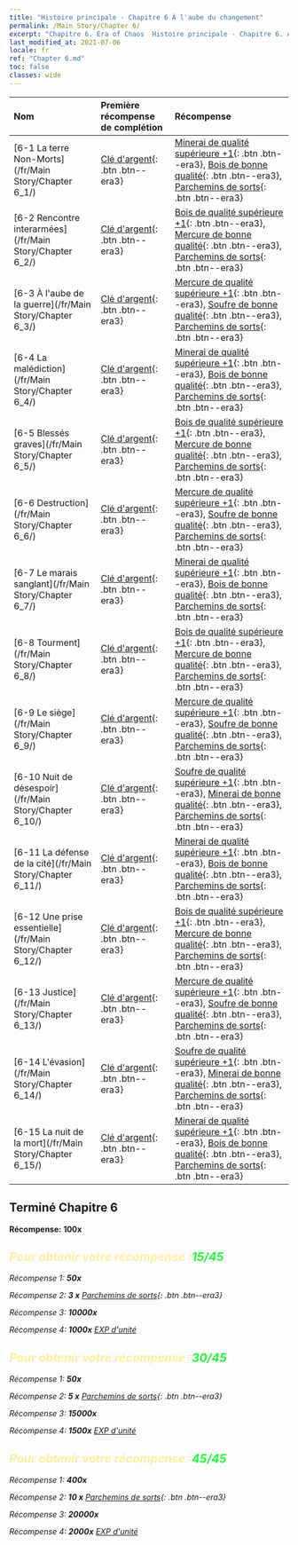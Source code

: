 ```yaml
---
title: "Histoire principale - Chapitre 6 À l'aube du changement"
permalink: /Main Story/Chapter 6/
excerpt: "Chapitre 6. Era of Chaos  Histoire principale - Chapitre 6. À l'aube du changement"
last_modified_at: 2021-07-06
locale: fr
ref: "Chapter 6.md"
toc: false
classes: wide
---
```


  | Nom |  Première récompense de complétion | Récompense |
  |:------------|:------------|:------------| 
  | [6-1 La terre Non-Morts](/fr/Main Story/Chapter 6_1/) | [Clé d'argent](/ItemsFR/con_693/){: .btn .btn--era3} | [Minerai de qualité supérieure +1](/ItemsFR/mat_19/){: .btn .btn--era3}, [Bois de bonne qualité](/ItemsFR/mat_13/){: .btn .btn--era3}, [Parchemins de sorts](/ItemsFR/con_694/){: .btn .btn--era3} |
  | [6-2 Rencontre interarmées](/fr/Main Story/Chapter 6_2/) | [Clé d'argent](/ItemsFR/con_693/){: .btn .btn--era3} | [Bois de qualité supérieure +1](/ItemsFR/mat_20/){: .btn .btn--era3}, [Mercure de bonne qualité](/ItemsFR/mat_14/){: .btn .btn--era3}, [Parchemins de sorts](/ItemsFR/con_694/){: .btn .btn--era3} |
  | [6-3 À l'aube de la guerre](/fr/Main Story/Chapter 6_3/) | [Clé d'argent](/ItemsFR/con_693/){: .btn .btn--era3} | [Mercure de qualité supérieure +1](/ItemsFR/mat_21/){: .btn .btn--era3}, [Soufre de bonne qualité](/ItemsFR/mat_15/){: .btn .btn--era3}, [Parchemins de sorts](/ItemsFR/con_694/){: .btn .btn--era3} |
  | [6-4 La malédiction](/fr/Main Story/Chapter 6_4/) | [Clé d'argent](/ItemsFR/con_693/){: .btn .btn--era3} | [Minerai de qualité supérieure +1](/ItemsFR/mat_19/){: .btn .btn--era3}, [Bois de bonne qualité](/ItemsFR/mat_13/){: .btn .btn--era3}, [Parchemins de sorts](/ItemsFR/con_694/){: .btn .btn--era3} |
  | [6-5 Blessés graves](/fr/Main Story/Chapter 6_5/) | [Clé d'argent](/ItemsFR/con_693/){: .btn .btn--era3} | [Bois de qualité supérieure +1](/ItemsFR/mat_20/){: .btn .btn--era3}, [Mercure de bonne qualité](/ItemsFR/mat_14/){: .btn .btn--era3}, [Parchemins de sorts](/ItemsFR/con_694/){: .btn .btn--era3} |
  | [6-6 Destruction](/fr/Main Story/Chapter 6_6/) | [Clé d'argent](/ItemsFR/con_693/){: .btn .btn--era3} | [Mercure de qualité supérieure +1](/ItemsFR/mat_21/){: .btn .btn--era3}, [Soufre de bonne qualité](/ItemsFR/mat_15/){: .btn .btn--era3}, [Parchemins de sorts](/ItemsFR/con_694/){: .btn .btn--era3} |
  | [6-7 Le marais sanglant](/fr/Main Story/Chapter 6_7/) | [Clé d'argent](/ItemsFR/con_693/){: .btn .btn--era3} | [Minerai de qualité supérieure +1](/ItemsFR/mat_19/){: .btn .btn--era3}, [Bois de bonne qualité](/ItemsFR/mat_13/){: .btn .btn--era3}, [Parchemins de sorts](/ItemsFR/con_694/){: .btn .btn--era3} |
  | [6-8 Tourment](/fr/Main Story/Chapter 6_8/) | [Clé d'argent](/ItemsFR/con_693/){: .btn .btn--era3} | [Bois de qualité supérieure +1](/ItemsFR/mat_20/){: .btn .btn--era3}, [Mercure de bonne qualité](/ItemsFR/mat_14/){: .btn .btn--era3}, [Parchemins de sorts](/ItemsFR/con_694/){: .btn .btn--era3} |
  | [6-9 Le siège](/fr/Main Story/Chapter 6_9/) | [Clé d'argent](/ItemsFR/con_693/){: .btn .btn--era3} | [Mercure de qualité supérieure +1](/ItemsFR/mat_21/){: .btn .btn--era3}, [Soufre de bonne qualité](/ItemsFR/mat_15/){: .btn .btn--era3}, [Parchemins de sorts](/ItemsFR/con_694/){: .btn .btn--era3} |
  | [6-10 Nuit de désespoir](/fr/Main Story/Chapter 6_10/) | [Clé d'argent](/ItemsFR/con_693/){: .btn .btn--era3} | [Soufre de qualité supérieure +1](/ItemsFR/mat_22/){: .btn .btn--era3}, [Minerai de bonne qualité](/ItemsFR/mat_12/){: .btn .btn--era3}, [Parchemins de sorts](/ItemsFR/con_694/){: .btn .btn--era3} |
  | [6-11 La défense de la cité](/fr/Main Story/Chapter 6_11/) | [Clé d'argent](/ItemsFR/con_693/){: .btn .btn--era3} | [Minerai de qualité supérieure +1](/ItemsFR/mat_19/){: .btn .btn--era3}, [Bois de bonne qualité](/ItemsFR/mat_13/){: .btn .btn--era3}, [Parchemins de sorts](/ItemsFR/con_694/){: .btn .btn--era3} |
  | [6-12 Une prise essentielle](/fr/Main Story/Chapter 6_12/) | [Clé d'argent](/ItemsFR/con_693/){: .btn .btn--era3} | [Bois de qualité supérieure +1](/ItemsFR/mat_20/){: .btn .btn--era3}, [Mercure de bonne qualité](/ItemsFR/mat_14/){: .btn .btn--era3}, [Parchemins de sorts](/ItemsFR/con_694/){: .btn .btn--era3} |
  | [6-13 Justice](/fr/Main Story/Chapter 6_13/) | [Clé d'argent](/ItemsFR/con_693/){: .btn .btn--era3} | [Mercure de qualité supérieure +1](/ItemsFR/mat_21/){: .btn .btn--era3}, [Soufre de bonne qualité](/ItemsFR/mat_15/){: .btn .btn--era3}, [Parchemins de sorts](/ItemsFR/con_694/){: .btn .btn--era3} |
  | [6-14 L'évasion](/fr/Main Story/Chapter 6_14/) | [Clé d'argent](/ItemsFR/con_693/){: .btn .btn--era3} | [Soufre de qualité supérieure +1](/ItemsFR/mat_22/){: .btn .btn--era3}, [Minerai de bonne qualité](/ItemsFR/mat_12/){: .btn .btn--era3}, [Parchemins de sorts](/ItemsFR/con_694/){: .btn .btn--era3} |
  | [6-15 La nuit de la mort](/fr/Main Story/Chapter 6_15/) | [Clé d'argent](/ItemsFR/con_693/){: .btn .btn--era3} | [Minerai de qualité supérieure +1](/ItemsFR/mat_19/){: .btn .btn--era3}, [Bois de bonne qualité](/ItemsFR/mat_13/){: .btn .btn--era3}, [Parchemins de sorts](/ItemsFR/con_694/){: .btn .btn--era3} |


## Terminé Chapitre 6

 **Récompense:**  **100x** <i class="fas fa-gem"/>



## <span style="color: #ffeea0">Pour obtenir votre récompense :</span><span style="color: #27f73a">15/45</span>

 Récompense 1:  **50x** <i class="fas fa-gem"/>

 Récompense 2: **3 x** [Parchemins de sorts](/ItemsFR/con_694/){: .btn .btn--era3}

 Récompense 3:  **10000x** <i class="fas fa-coins"/>

 Récompense 4:  **1000x** [EXP d'unité](/ItemsFR/con_902/)



## <span style="color: #ffeea0">Pour obtenir votre récompense :</span><span style="color: #27f73a">30/45</span>

 Récompense 1:  **50x** <i class="fas fa-gem"/>

 Récompense 2: **5 x** [Parchemins de sorts](/ItemsFR/con_694/){: .btn .btn--era3}

 Récompense 3:  **15000x** <i class="fas fa-coins"/>

 Récompense 4:  **1500x** [EXP d'unité](/ItemsFR/con_902/)



## <span style="color: #ffeea0">Pour obtenir votre récompense :</span><span style="color: #27f73a">45/45</span>

 Récompense 1:  **400x** <i class="fas fa-gem"/>

 Récompense 2: **10 x** [Parchemins de sorts](/ItemsFR/con_694/){: .btn .btn--era3}

 Récompense 3:  **20000x** <i class="fas fa-coins"/>

 Récompense 4:  **2000x** [EXP d'unité](/ItemsFR/con_902/)

